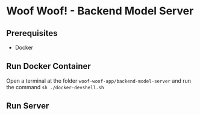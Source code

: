 # Woof Woof! - Backend Model Server

## Prerequisites
- Docker

## Run Docker Container
Open a terminal at the folder `woof-woof-app/backend-model-server` and run the command
`sh ./docker-devshell.sh`

## Run Server

